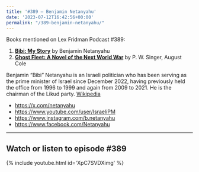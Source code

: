 ```yaml
---
title: '#389 – Benjamin Netanyahu'
date: '2023-07-12T16:42:56+00:00'
permalink: "/389-benjamin-netanyahu/"
---
```


Books mentioned on Lex Fridman Podcast #389:

1. <b><a href="https://amzn.to/3NQy1AD" target="_blank" rel="sponsored noopener noreferrer">Bibi: My Story</a></b> by Benjamin Netanyahu
2. <b><a href="https://amzn.to/3rE7pf5" target="_blank" rel="sponsored noopener noreferrer">**Ghost Fleet: A Novel of the Next World War**</a></b> by P. W. Singer, August Cole

Benjamin “Bibi” Netanyahu is an Israeli politician who has been serving as the prime minister of Israel since December 2022, having previously held the office from 1996 to 1999 and again from 2009 to 2021. He is the chairman of the Likud party. <a href="https://en.wikipedia.org/wiki/Benjamin_Netanyahu" target="_blank">Wikipedia</a>

- <a href="https://x.com/netanyahu" target="_blank">https://x.com/netanyahu</a>
- <a href="https://www.youtube.com/user/IsraeliPM" target="_blank">https://www.youtube.com/user/IsraeliPM</a>
- <a href="https://www.instagram.com/b.netanyahu" target="_blank">https://www.instagram.com/b.netanyahu</a>
- <a href="https://www.facebook.com/Netanyahu" target="_blank">https://www.facebook.com/Netanyahu</a>

- - - - - -

## Watch or listen to episode #389

{% include youtube.html id='XpC7SVDXimg' %}